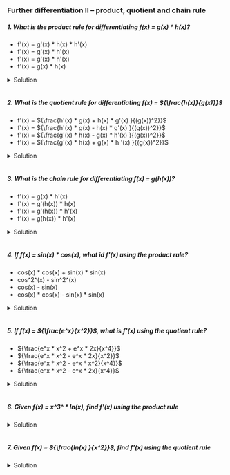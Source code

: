 ### Further differentiation II – product, quotient and chain rule

##### 1. What is the product rule for differentiating f(x) = g(x) \* h(x)?

- f'(x) = g'(x) \* h(x) \* h'(x)
- f'(x) = g'(x) \* h'(x)
- f'(x) = g'(x) \* h'(x)
- f'(x) = g(x) \* h(x)

<details>
  <summary>Solution</summary>

The correct answer is:

✅ **\( f'(x) = g'(x) h(x) + g(x) h'(x) \)**

**Product Rule for Differentiation**

If you have a function that is the product of two differentiable functions:

\[
f(x) = g(x) \cdot h(x)
\]

Then, the **product rule** states:

\[
f'(x) = g'(x) h(x) + g(x) h'(x)
\]

**Explanation:**

- \( g'(x) h(x) \) accounts for the rate of change of \( g(x) \) while keeping \( h(x) \) constant.
- \( g(x) h'(x) \) accounts for the rate of change of \( h(x) \) while keeping \( g(x) \) constant.

**Example:**

If \( f(x) = x^2 \cdot \sin x \), then using the product rule:

\[
f'(x) = (2x) \sin x + x^2 \cos x
\]

Thus, the correct choice follows this structure:

\[
\mathbf{f'(x) = g'(x) h(x) + g(x) h'(x)}
\] 🚀

  </br>

</details>

</br>

##### 2. What is the quotient rule for differentiating f(x) = ${\frac{h(x)}{g(x)}}$

- f'(x) = ${\frac{h'(x) * g(x) + h(x) * g'(x) }{(g(x))^2}}$
- f'(x) = ${\frac{h'(x) * g(x) - h(x) * g'(x) }{(g(x))^2}}$
- f'(x) = ${\frac{g'(x) * h(x) - g(x) * h'(x) }{(g(x))^2}}$
- f'(x) = ${\frac{g'(x) * h(x) + g(x) * h '(x) }{(g(x))^2}}$

<details>
  <summary>Solution</summary>

The correct answer is:

✅ **\( f'(x) = \frac{h'(x) g(x) - h(x) g'(x)}{(g(x))^2} \)**

**Quotient Rule for Differentiation**

If you have a function that is the **quotient** of two differentiable functions:

\[
f(x) = \frac{h(x)}{g(x)}
\]

Then, the **quotient rule** states:

\[
f'(x) = \frac{h'(x) g(x) - h(x) g'(x)}{(g(x))^2}
\]

**Explanation:**

- **\( h'(x) g(x) \)** → Derivative of the numerator times the denominator.
- **\( h(x) g'(x) \)** → Numerator times the derivative of the denominator.
- **The denominator squared: \( (g(x))^2 \)** ensures the fraction is properly differentiated.

**Example:**

If
\[
f(x) = \frac{x^2}{x+1}
\]
Then using the quotient rule:

- \( h(x) = x^2 \), so \( h'(x) = 2x \)
- \( g(x) = x+1 \), so \( g'(x) = 1 \)

Applying the formula:
\[
f'(x) = \frac{(2x)(x+1) - (x^2)(1)}{(x+1)^2}
\]

\[
= \frac{2x^2 + 2x - x^2}{(x+1)^2}
\]

\[
= \frac{x^2 + 2x}{(x+1)^2}
\]

Thus, the correct answer is:

\[
\mathbf{f'(x) = \frac{h'(x) g(x) - h(x) g'(x)}{(g(x))^2}}
\] 🚀

  </br>

</details>

</br>

##### 3. What is the chain rule for differentiating f(x) = g(h(x))?

- f'(x) = g(x) \* h'(x)
- f'(x) = g'(h(x)) \* h(x)
- f'(x) = g'(h(x)) \* h'(x)
- f'(x) = g(h(x)) \* h'(x)

<details>
  <summary>Solution</summary>

The correct answer is:

✅ **\( f'(x) = g'(h(x)) \cdot h'(x) \)**

**Chain Rule for Differentiation**

If you have a **composite function**:

\[
f(x) = g(h(x))
\]

Then, the **chain rule** states:

\[
f'(x) = g'(h(x)) \cdot h'(x)
\]

**Explanation:**

- **\( g'(h(x)) \)** → Differentiate the outer function \( g(x) \), keeping the inner function \( h(x) \) unchanged.
- **\( h'(x) \)** → Differentiate the inner function \( h(x) \).

**Example:**

If
\[
f(x) = \sin(x^2)
\]
Then:

- **Outer function**: \( g(x) = \sin x \) → \( g'(x) = \cos x \)
- **Inner function**: \( h(x) = x^2 \) → \( h'(x) = 2x \)

Applying the chain rule:

\[
f'(x) = \cos(x^2) \cdot 2x
\]

\[
= 2x \cos(x^2)
\]

**Final Answer:**

\[
\mathbf{f'(x) = g'(h(x)) \cdot h'(x)}
\] 🚀

  </br>

</details>

</br>

##### 4. If f(x) = sin(x) \* cos(x), what id f'(x) using the product rule?

- cos(x) \* cos(x) + sin(x) \* sin(x)
- cos^2^(x) - sin^2^(x)
- cos(x) - sin(x)
- cos(x) \* cos(x) - sin(x) \* sin(x)

<details>
  <summary>Solution</summary>

To differentiate \( f(x) = \sin(x) \cdot \cos(x) \) using the **product rule**, we follow these steps:

**Step 1: Recall the Product Rule**
The **product rule** states:

\[
f'(x) = g'(x) h(x) + g(x) h'(x)
\]

For \( f(x) = \sin(x) \cdot \cos(x) \), let:

- \( g(x) = \sin(x) \), so \( g'(x) = \cos(x) \).
- \( h(x) = \cos(x) \), so \( h'(x) = -\sin(x) \).

**Step 2: Apply the Product Rule**
\[
f'(x) = (\cos(x) \cdot \cos(x)) + (\sin(x) \cdot (-\sin(x)))
\]

\[
= \cos^2(x) - \sin^2(x)
\]

**Final Answer:**
✅ **\( \cos^2(x) - \sin^2(x) \)**

Thus, the correct choice is:
**\( \mathbf{\cos^2(x) - \sin^2(x)} \)** 🎯

This is also known as the **double-angle identity** for cosine:
\[
\cos(2x) = \cos^2(x) - \sin^2(x)
\]

  </br>

</details>

</br>

##### 5. If f(x) = ${\frac{e^x}{x^2}}$, what is f'(x) using the quotient rule?

- ${\frac{e^x * x^2 + e^x * 2x}{x^4}}$
- ${\frac{e^x * x^2 - e^x * 2x}{x^2}}$
- ${\frac{e^x * x^2 - e^x * x^2}{x^4}}$
- ${\frac{e^x * x^2 - e^x * 2x}{x^4}}$

<details>
  <summary>Solution</summary>

To differentiate \( f(x) = \frac{e^x}{x^2} \) using the **quotient rule**, follow these steps:

**Step 1: Recall the Quotient Rule**

For a function of the form:

\[
f(x) = \frac{h(x)}{g(x)}
\]

The **quotient rule** states:

\[
f'(x) = \frac{h'(x) g(x) - h(x) g'(x)}{(g(x))^2}
\]
**Step 2: Identify \( h(x) \) and \( g(x) \)**

- **Numerator**: \( h(x) = e^x \)

  - Derivative: \( h'(x) = e^x \)

- **Denominator**: \( g(x) = x^2 \)
  - Derivative: \( g'(x) = 2x \)

**Step 3: Apply the Quotient Rule**

\[
f'(x) = \frac{e^x \cdot x^2 - e^x \cdot 2x}{x^4}
\]

**Final Answer:**

✅ **\( \frac{e^x \cdot x^2 - e^x \cdot 2x}{x^4} \)**

Thus, the correct choice is:
**\( \mathbf{\frac{e^x x^2 - e^x 2x}{x^4}} \)** 🎯

  </br>

</details>

</br>

##### 6. Given f(x) = x^3^ \* In(x), find f'(x) using the product rule

<details>
  <summary>Solution</summary>

To differentiate \( f(x) = x^3 \cdot \ln(x) \) using the **product rule**, follow these steps:

### **Step 1: Recall the Product Rule**

For a function of the form:

\[
f(x) = g(x) \cdot h(x)
\]

The **product rule** states:

\[
f'(x) = g'(x) h(x) + g(x) h'(x)
\]

**Step 2: Identify \( g(x) \) and \( h(x) \)**

- \( g(x) = x^3 \)

  - Derivative: \( g'(x) = 3x^2 \)

- \( h(x) = \ln(x) \)
  - Derivative: \( h'(x) = \frac{1}{x} \)

**Step 3: Apply the Product Rule**
\[
f'(x) = (3x^2 \cdot \ln(x)) + (x^3 \cdot \frac{1}{x})
\]

\[
= 3x^2 \ln(x) + x^2
\]

**Final Answer:**
\[
\mathbf{f'(x) = 3x^2 \ln(x) + x^2}
\] 🚀

  </br>

</details>

</br>

##### 7. Given f(x) = ${\frac{In(x) }{x^2}}$, find f'(x) using the quotient rule

<details>
  <summary>Solution</summary>

To differentiate \( f(x) = \frac{\ln(x)}{x^2} \) using the **quotient rule**, follow these steps:

**Step 1: Recall the Quotient Rule**

For a function of the form:

\[
f(x) = \frac{h(x)}{g(x)}
\]

The **quotient rule** states:

\[
f'(x) = \frac{h'(x) g(x) - h(x) g'(x)}{(g(x))^2}
\]

**Step 2: Identify \( h(x) \) and \( g(x) \)**

- **Numerator**: \( h(x) = \ln(x) \)

  - Derivative: \( h'(x) = \frac{1}{x} \)

- **Denominator**: \( g(x) = x^2 \)
  - Derivative: \( g'(x) = 2x \)

**Step 3: Apply the Quotient Rule**

\[
f'(x) = \frac{\left( \frac{1}{x} \cdot x^2 \right) - \left( \ln(x) \cdot 2x \right)}{(x^2)^2}
\]
**Step 4: Simplify**

\[
f'(x) = \frac{x - 2x\ln(x)}{x^4}
\]

Factor out \( x \) in the numerator:

\[
f'(x) = \frac{x(1 - 2\ln(x))}{x^4}
\]

Cancel one \( x \) from numerator and denominator:

\[
f'(x) = \frac{1 - 2\ln(x)}{x^3}
\]

**Final Answer:**

\[
\mathbf{f'(x) = \frac{1 - 2\ln(x)}{x^3}}
\] 🚀

  </br>

</details>

</br>
